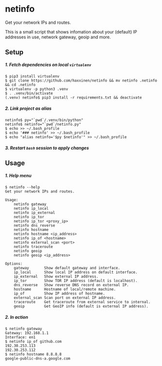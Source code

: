 # netinfo
Get your network IPs and routes.

This is a small script that shows infomation about your (default) IP addresses in use, network gateway, geoip and more.

## Setup

##### 1. Fetch dependencies on local `virtualenv`
```console
$ pip3 install virtualenv
$ git clone https://github.com/haxxinen/netinfo && mv netinfo .netinfo && cd .netinfo
$ virtualenv -p python3 .venv
$ . .venv/bin/activate
(.venv) netinfo$ pip3 install -r requirements.txt && deactivate
```

##### 2. Link project as alias
```console
netinfo$ py="`pwd`/.venv/bin/python"
netinfo$ netinfo="`pwd`/netinfo.py"
$ echo >> ~/.bash_profile
$ echo '### netinfo' >> ~/.bash_profile
$ echo "alias netinfo='$py $netinfo'" >> ~/.bash_profile
```

##### 3. Restart `bash` session to apply changes


## Usage

##### 1. Help menu
```console
$ netinfo --help
Get your network IPs and routes.

Usage:
    netinfo gateway
    netinfo ip_local
    netinfo ip_external
    netinfo ip_tor
    netinfo ip_tor <proxy_ip>
    netinfo dns_reverse
    netinfo hostname
    netinfo hostname <ip_address>
    netinfo ip_of <hostname>
    netinfo external_scan <port>
    netinfo traceroute
    netinfo geoip
    netinfo geoip <ip_address>

Options:
    gateway       Show default gateway and interface.
    ip_local      Show local IP address on default interface.
    ip_external   Show external IP address.
    ip_tor        Show TOR IP address (default is localhost).
    dns_reverse   Show reverse DNS record on external IP.
    hostname      Hostname of local/remote machine.
    ip_of         Show IP address of hostname.
    external_scan Scan port on external IP address.
    traceroute    Get traceroute from external service to internal.
    geoip         Get GeoIP info (default is external IP address).
```

##### 2. In action
```console
$ netinfo gateway
Gateway: 192.168.1.1
Interface: en1
$ netinfo ip_of github.com
192.30.253.113
192.30.253.112
$ netinfo hostname 8.8.8.8
google-public-dns-a.google.com
```
